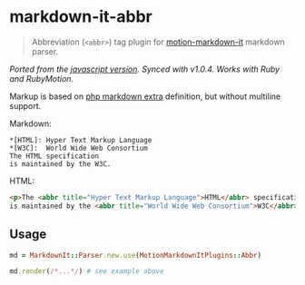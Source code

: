 # markdown-it-abbr

> Abbreviation (`<abbr>`) tag plugin for [motion-markdown-it](https://github.com/digitalmoksha/motion-markdown-it) markdown parser.

_Ported from the [javascript version](https://github.com/markdown-it/markdown-it-abbr). Synced with v1.0.4. Works with Ruby and RubyMotion._

Markup is based on [php markdown extra](https://michelf.ca/projects/php-markdown/extra/#abbr) definition, but without multiline support.

Markdown:

```
*[HTML]: Hyper Text Markup Language
*[W3C]:  World Wide Web Consortium
The HTML specification
is maintained by the W3C.
```

HTML:

```html
<p>The <abbr title="Hyper Text Markup Language">HTML</abbr> specification
is maintained by the <abbr title="World Wide Web Consortium">W3C</abbr>.</p>
```

## Usage

```ruby
md = MarkdownIt::Parser.new.use(MotionMarkdownItPlugins::Abbr)

md.render(/*...*/) # see example above
```
